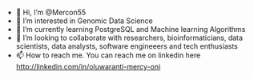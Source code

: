 - 👋 Hi, I’m @Mercon55
- 👀 I’m interested in Genomic Data Science
- 🌱 I’m currently learning PostgreSQL and Machine learning Algorithms
- 💞️ I’m looking to collaborate with researchers, bioinformaticians, data scientists, data analysts, software engineeers and tech enthusiasts
- 📫 How to reach me. You can reach me on linkedin here  http://linkedin.com/in/oluwaranti-mercy-oni

<!---
Mercon55/Mercon55 is a ✨ special ✨ repository because its `README.md` (this file) appears on your GitHub profile.
You can click the Preview link to take a look at your changes.
--->

